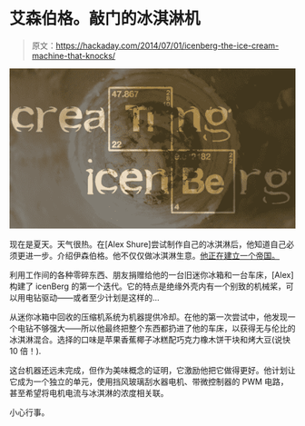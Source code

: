 # 艾森伯格。敲门的冰淇淋机

> 原文：<https://hackaday.com/2014/07/01/icenberg-the-ice-cream-machine-that-knocks/>

![An Icecream Machine](img/51dea24112e774f7513f587cd2361d91.png)

现在是夏天。天气很热。在[Alex Shure]尝试制作自己的冰淇淋后，他知道自己必须更进一步。介绍伊森伯格。他不仅仅做冰淇淋生意。[他正在建立一个帝国。](http://etemu.com/blog/tag/icenberg/)

利用工作间的各种零碎东西、朋友捐赠给他的一台旧迷你冰箱和一台车床，[Alex]构建了 icenBerg 的第一个迭代。它的特点是绝缘外壳内有一个别致的机械桨，可以用电钻驱动——或者至少计划是这样的…

从迷你冰箱中回收的压缩机系统为机器提供冷却。在他的第一次尝试中，他发现一个电钻不够强大——所以他最终把整个东西都扔进了他的车床，以获得无与伦比的冰淇淋混合。选择的口味是苹果香蕉椰子冰糕配巧克力橡木饼干块和烤大豆(说快 10 倍！).

这台机器还远未完成，但作为美味概念的证明，它激励他把它做得更好。他计划让它成为一个独立的单元，使用挡风玻璃刮水器电机、带微控制器的 PWM 电路，甚至希望将电机电流与冰淇淋的浓度相关联。

小心行事。